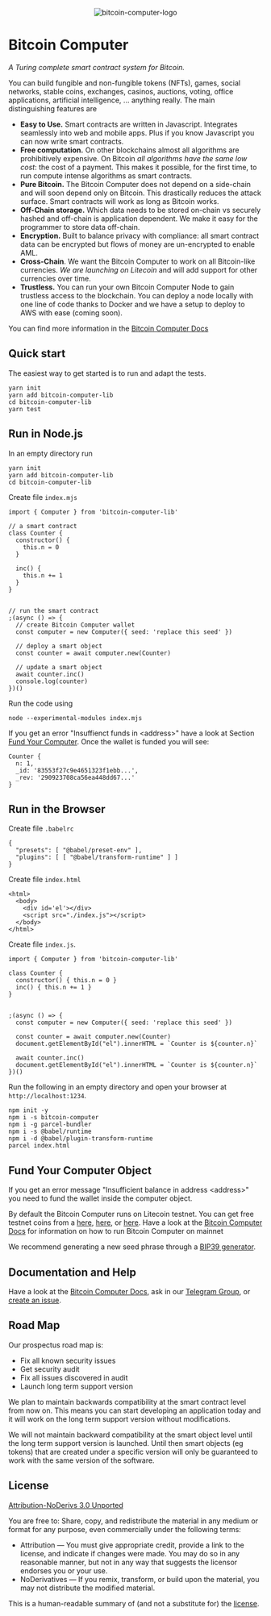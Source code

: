 <p align="center">
  <img src="https://i.ibb.co/rMnRhvQ/logo-black-white-transparent-small.png" alt="bitcoin-computer-logo" border="0"/>
</p>

# Bitcoin Computer

*A Turing complete smart contract system for Bitcoin.*

You can build fungible and non-fungible tokens (NFTs), games, social networks, stable coins, exchanges, casinos, auctions, voting, office applications, artificial intelligence, ... anything really. The main distinguishing features are

* **Easy to Use.** Smart contracts are written in Javascript. Integrates seamlessly into web and mobile apps. Plus if you know Javascript you can now write smart contracts.
* **Free computation.** On other blockchains almost all algorithms are prohibitively expensive. On Bitcoin *all algorithms have the same low cost*: the cost of a payment. This makes it possible, for the first time, to run compute intense algorithms as smart contracts.
* **Pure Bitcoin.** The Bitcoin Computer does not depend on a side-chain and will soon depend only on Bitcoin. This drastically reduces the attack surface. Smart contracts will work as long as Bitcoin works.
* **Off-Chain storage.** Which data needs to be stored on-chain vs securely hashed and off-chain is application dependent. We make it easy for the programmer to store data off-chain.
* **Encryption.** Built to balance privacy with compliance: all smart contract data can be encrypted but flows of money are un-encrypted to enable AML.
* **Cross-Chain**. We want the Bitcoin Computer to work on all Bitcoin-like currencies. *We are launching on Litecoin* and will add support for other currencies over time.
* **Trustless.** You can run your own Bitcoin Computer Node to gain trustless access to the blockchain. You can deploy a node locally with one line of code thanks to Docker and we have a setup to deploy to AWS with ease (coming soon).

You can find more information in the [Bitcoin Computer Docs](https://docs.bitcoincomputer.io/)

## Quick start

The easiest way to get started is to run and adapt the tests.

````
yarn init
yarn add bitcoin-computer-lib
cd bitcoin-computer-lib
yarn test
````

## Run in Node.js

In an empty directory run
````
yarn init
yarn add bitcoin-computer-lib
cd bitcoin-computer-lib
````
Create file ``index.mjs``

```
import { Computer } from 'bitcoin-computer-lib'

// a smart contract
class Counter {
  constructor() {
    this.n = 0
  }

  inc() {
    this.n += 1
  }
}


// run the smart contract
;(async () => {
  // create Bitcoin Computer wallet
  const computer = new Computer({ seed: 'replace this seed' })

  // deploy a smart object
  const counter = await computer.new(Counter)

  // update a smart object
  await counter.inc()
  console.log(counter)
})()
```

Run the code using

````
node --experimental-modules index.mjs
````

If you get an error "Insuffienct funds in \<address\>" have a look at Section <a href="#fund-your-computer">Fund Your Computer</a>. Once the wallet is funded you will see:

```
Counter {
  n: 1,
  _id: '83553f27c9e4651323f1ebb...',
  _rev: '290923708ca56ea448dd67...'
}
```

## Run in the Browser

Create file `.babelrc`

````
{
  "presets": [ "@babel/preset-env" ],
  "plugins": [ [ "@babel/transform-runtime" ] ]
}
````

Create file ``index.html``

```
<html>
  <body>
    <div id='el'></div>
    <script src="./index.js"></script>
  </body>
</html>
```

Create file ``index.js``.

```
import { Computer } from 'bitcoin-computer-lib'

class Counter {
  constructor() { this.n = 0 }
  inc() { this.n += 1 }
}


;(async () => {
  const computer = new Computer({ seed: 'replace this seed' })

  const counter = await computer.new(Counter)
  document.getElementById("el").innerHTML = `Counter is ${counter.n}`

  await counter.inc()
  document.getElementById("el").innerHTML = `Counter is ${counter.n}`
})()
```

Run the following in an empty directory and open your browser at `http://localhost:1234`.

```
npm init -y
npm i -s bitcoin-computer
npm i -g parcel-bundler
npm i -s @babel/runtime
npm i -d @babel/plugin-transform-runtime
parcel index.html
```

## Fund Your Computer Object

If you get an error message "Insufficient balance in address \<address\>" you need to fund the wallet inside the computer object.

By default the Bitcoin Computer runs on Litecoin testnet. You can get free testnet coins from a [here](https://kuttler.eu/en/bitcoin/ltc/faucet/), [here](https://testnet-faucet.com/ltc-testnet/), or
[here](https://testnet.help/en/ltcfaucet/testnet). Have a look at the [Bitcoin Computer Docs](https://bitcoin-computer.gitbook.io/docs/) for information
on how to run Bitcoin Computer on mainnet


We recommend generating a new seed phrase through a [BIP39 generator](https://iancoleman.io/bip39/).


## Documentation and Help

Have a look at the [Bitcoin Computer Docs](https://bitcoin-computer.gitbook.io/docs/), ask in our [Telegram Group](https://t.me/joinchat/FMrjOUWRuUkNuIt7zJL8tg),  or [create an issue](https://github.com/bitcoin-computer/computer/issues).

## Road Map

Our prospectus road map is:

* Fix all known security issues
* Get security audit
* Fix all issues discovered in audit
* Launch long term support version

We plan to maintain backwards compatibility at the smart contract level from now on. This means you can start developing an application today and it will work on the long term support version without modifications.

We will not maintain backward compatibility at the smart object level until the long term support version is launched. Until then smart objects (eg tokens) that are created under a specific version will only be guaranteed to work with the same version of the software.
## License

[Attribution-NoDerivs 3.0 Unported](https://creativecommons.org/licenses/by-nd/3.0/)

You are free to: Share, copy, and redistribute the material in any medium or format
for any purpose, even commercially under the following terms:

* Attribution — You must give appropriate credit, provide a link to the license, and indicate if changes were made. You may do so in any reasonable manner, but not in any way that suggests the licensor endorses you or your use.
* NoDerivatives — If you remix, transform, or build upon the material, you may not distribute the modified material.

This is a human-readable summary of (and not a substitute for) the [license](https://creativecommons.org/licenses/by-nd/3.0/legalcode).
